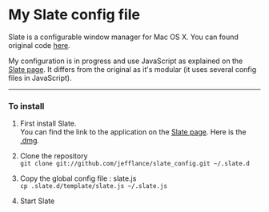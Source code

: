 # My Slate config file

Slate is a configurable window manager for Mac OS X.
You can found original code [here][slate].

My configuration is in progress and use JavaScript as explained on
the [Slate page][slate].
It differs from the original as it's modular (it uses several config
files in JavaScript).

---

### To install

1. First install Slate.  
You can find the link to the application on the [Slate page][slate].
Here is the [.dmg][slate dmg].

2. Clone the repository  
    `git clone git://github.com/jefflance/slate_config.git ~/.slate.d`

3. Copy the global config file : slate.js  
    `cp .slate.d/template/slate.js ~/.slate.js`

4. Start Slate

[slate]: https://github.com/jigish/slate "Slate"
[slate dmg]: http://slate.ninjamonkeysoftware.com/Slate.dmg "Slate .dmg"
